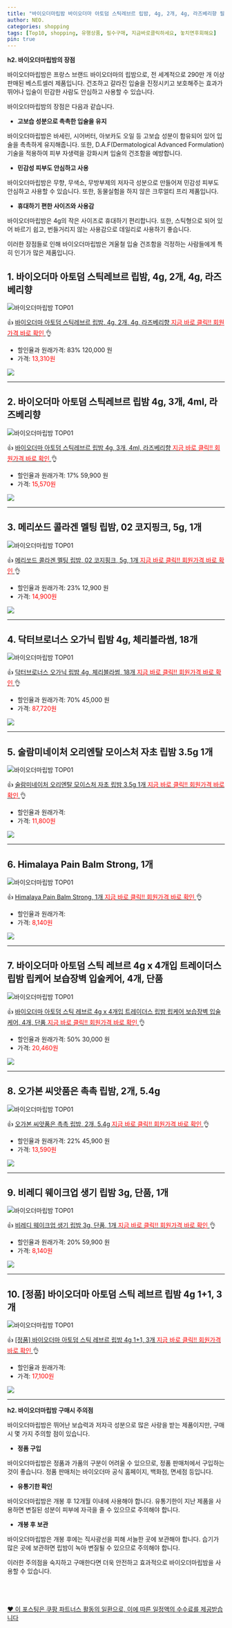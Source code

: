 ```yaml
---
title: "바이오더마립밤 바이오더마 아토덤 스틱레브르 립밤, 4g, 2개, 4g, 라즈베리향 필수 필요 추천 제품 비교 최저 가격 비교 장점 구매 후기 구매평"
author: NEO.
categories: shopping
tags: [Top10, shopping, 유행상품, 필수구매, 지금바로클릭하세요, 놓치면후회해요]
pin: true
---
```

**h2. 바이오더마립밤의 장점**

바이오더마립밤은 프랑스 브랜드 바이오더마의 립밤으로, 전 세계적으로 290만 개 이상 판매된 베스트셀러 제품입니다. 건조하고 갈라진 입술을 진정시키고 보호해주는 효과가 뛰어나 입술이 민감한 사람도 안심하고 사용할 수 있습니다.

바이오더마립밤의 장점은 다음과 같습니다.

* **고보습 성분으로 촉촉한 입술을 유지**

바이오더마립밤은 바세린, 시어버터, 아보카도 오일 등 고보습 성분이 함유되어 있어 입술을 촉촉하게 유지해줍니다. 또한, D.A.F(Dermatological Advanced Formulation) 기술을 적용하여 피부 자생력을 강화시켜 입술의 건조함을 예방합니다.

* **민감성 피부도 안심하고 사용**

바이오더마립밤은 무향, 무색소, 무방부제의 저자극 성분으로 만들어져 민감성 피부도 안심하고 사용할 수 있습니다. 또한, 동물실험을 하지 않은 크루얼티 프리 제품입니다.

* **휴대하기 편한 사이즈와 사용감**

바이오더마립밤은 4g의 작은 사이즈로 휴대하기 편리합니다. 또한, 스틱형으로 되어 있어 바르기 쉽고, 번들거리지 않는 사용감으로 데일리로 사용하기 좋습니다.

이러한 장점들로 인해 바이오더마립밤은 겨울철 입술 건조함을 걱정하는 사람들에게 특히 인기가 많은 제품입니다.

   

## 1. 바이오더마 아토덤 스틱레브르 립밤, 4g, 2개, 4g, 라즈베리향

![바이오더마립밤 TOP01](https://thumbnail9.coupangcdn.com/thumbnails/remote/490x490ex/image/vendor_inventory/847b/6d29234809531439d32aefe3a6516c59eaad1e9569ca35d766fe9f62a38b.jpg)


👍 [바이오더마 아토덤 스틱레브르 립밤, 4g, 2개, 4g, 라즈베리향 <font color=red> 지금 바로 클릭!! 회원가격 바로 확인 </font> ](https://link.coupang.com/re/AFFSDP?lptag=AF3617701&subid=GithubCoopas&pageKey=7558994714&traceid=V0-153&itemId=5002627&vendorItemId=87842627004) 👌 


- 할인율과 원래가격: 83%  120,000   원
- 가격: <span style='color:red'>13,310원</span>

[![](/discount_price.png)](https://link.coupang.com/re/AFFSDP?lptag=AF3617701&subid=GithubCoopas&pageKey=7558994714&traceid=V0-153&itemId=5002627&vendorItemId=87842627004)

---


   

## 2. 바이오더마 아토덤 스틱레브르 립밤 4g, 3개, 4ml, 라즈베리향

![바이오더마립밤 TOP01](https://thumbnail6.coupangcdn.com/thumbnails/remote/490x490ex/image/vendor_inventory/1d7d/d73c3eb867c9d664cde37b6db9397c157b448a88d3ac506d3c24360b4db6.jpg)


👍 [바이오더마 아토덤 스틱레브르 립밤 4g, 3개, 4ml, 라즈베리향 <font color=red> 지금 바로 클릭!! 회원가격 바로 확인 </font> ](https://link.coupang.com/re/AFFSDP?lptag=AF3617701&subid=GithubCoopas&pageKey=7558994714&traceid=V0-153&itemId=5002309&vendorItemId=86055101384) 👌 


- 할인율과 원래가격: 17%  59,900   원
- 가격: <span style='color:red'>15,570원</span>

[![](/discount_price.png)](https://link.coupang.com/re/AFFSDP?lptag=AF3617701&subid=GithubCoopas&pageKey=7558994714&traceid=V0-153&itemId=5002309&vendorItemId=86055101384)

---


   

## 3. 메리쏘드 콜라겐 멜팅 립밤, 02 코지핑크, 5g, 1개

![바이오더마립밤 TOP01](https://thumbnail9.coupangcdn.com/thumbnails/remote/490x490ex/image/rs_quotation_api/5ck08nz9/a69aa88ab5c840fc9aad267caeeaf11f.jpg)


👍 [메리쏘드 콜라겐 멜팅 립밤, 02 코지핑크, 5g, 1개 <font color=red> 지금 바로 클릭!! 회원가격 바로 확인 </font> ](https://link.coupang.com/re/AFFSDP?lptag=AF3617701&subid=GithubCoopas&pageKey=7658499498&traceid=V0-153&itemId=20396588587&vendorItemId=87514982909) 👌 


- 할인율과 원래가격: 23%  12,900   원
- 가격: <span style='color:red'>14,900원</span>

[![](/discount_price.png)](https://link.coupang.com/re/AFFSDP?lptag=AF3617701&subid=GithubCoopas&pageKey=7658499498&traceid=V0-153&itemId=20396588587&vendorItemId=87514982909)

---


   

## 4. 닥터브로너스 오가닉 립밤 4g, 체리블라썸, 18개

![바이오더마립밤 TOP01](https://thumbnail7.coupangcdn.com/thumbnails/remote/490x490ex/image/retail/images/2db59489-76ba-475a-aa5a-f145a83e632b8518633522670822171.png)


👍 [닥터브로너스 오가닉 립밤 4g, 체리블라썸, 18개 <font color=red> 지금 바로 클릭!! 회원가격 바로 확인 </font> ](https://link.coupang.com/re/AFFSDP?lptag=AF3617701&subid=GithubCoopas&pageKey=130666514&traceid=V0-153&itemId=19176893012&vendorItemId=86294874031) 👌 


- 할인율과 원래가격: 70%  45,000   원
- 가격: <span style='color:red'>87,720원</span>

[![](/discount_price.png)](https://link.coupang.com/re/AFFSDP?lptag=AF3617701&subid=GithubCoopas&pageKey=130666514&traceid=V0-153&itemId=19176893012&vendorItemId=86294874031)

---


   

## 5. 술람미네이처 오리엔탈 모이스처 자초 립밤 3.5g 1개

![바이오더마립밤 TOP01](https://thumbnail10.coupangcdn.com/thumbnails/remote/490x490ex/image/vendor_inventory/cdc9/fbc5af510d3f19b18fe460b748e1a7ad863c5b92b9c079005bbf8b73bd19.jpg)


👍 [술람미네이처 오리엔탈 모이스처 자초 립밤 3.5g 1개 <font color=red> 지금 바로 클릭!! 회원가격 바로 확인 </font> ](https://link.coupang.com/re/AFFSDP?lptag=AF3617701&subid=GithubCoopas&pageKey=7690154652&traceid=V0-153&itemId=20562892624&vendorItemId=80772823740) 👌 


- 할인율과 원래가격: 
- 가격: <span style='color:red'>11,800원</span>

[![](/discount_price.png)](https://link.coupang.com/re/AFFSDP?lptag=AF3617701&subid=GithubCoopas&pageKey=7690154652&traceid=V0-153&itemId=20562892624&vendorItemId=80772823740)

---


   

## 6. Himalaya Pain Balm Strong, 1개

![바이오더마립밤 TOP01](https://thumbnail8.coupangcdn.com/thumbnails/remote/490x490ex/image/vendor_inventory/29ef/26c3927daf21090fc810e766aeb868650af0ae6527470eaa8e7fe868666b.jpg)


👍 [Himalaya Pain Balm Strong, 1개 <font color=red> 지금 바로 클릭!! 회원가격 바로 확인 </font> ](https://link.coupang.com/re/AFFSDP?lptag=AF3617701&subid=GithubCoopas&pageKey=6260648138&traceid=V0-153&itemId=12745207609&vendorItemId=80011542797) 👌 


- 할인율과 원래가격: 
- 가격: <span style='color:red'>8,140원</span>

[![](/discount_price.png)](https://link.coupang.com/re/AFFSDP?lptag=AF3617701&subid=GithubCoopas&pageKey=6260648138&traceid=V0-153&itemId=12745207609&vendorItemId=80011542797)

---


   

## 7. 바이오더마 아토덤 스틱 레브르 4g x 4개입 트레이더스 립밤 립케어 보습장벽 입술케어, 4개, 단품

![바이오더마립밤 TOP01](https://thumbnail10.coupangcdn.com/thumbnails/remote/490x490ex/image/vendor_inventory/730c/5f43af4e39bacba85a001da1863a60206f92a4269d6f66507e5f4ee2db42.jpg)


👍 [바이오더마 아토덤 스틱 레브르 4g x 4개입 트레이더스 립밤 립케어 보습장벽 입술케어, 4개, 단품 <font color=red> 지금 바로 클릭!! 회원가격 바로 확인 </font> ](https://link.coupang.com/re/AFFSDP?lptag=AF3617701&subid=GithubCoopas&pageKey=7558994714&traceid=V0-153&itemId=20772706091&vendorItemId=85938192933) 👌 


- 할인율과 원래가격: 50%  30,000   원
- 가격: <span style='color:red'>20,460원</span>

[![](/discount_price.png)](https://link.coupang.com/re/AFFSDP?lptag=AF3617701&subid=GithubCoopas&pageKey=7558994714&traceid=V0-153&itemId=20772706091&vendorItemId=85938192933)

---


   

## 8. 오가본 씨앗품은 촉촉 립밤, 2개, 5.4g

![바이오더마립밤 TOP01](https://thumbnail7.coupangcdn.com/thumbnails/remote/490x490ex/image/vendor_inventory/6577/e9e0b93c9be0a63e2bdcb0b388c19cf1366aff7d9d5e5a4acdae17100e85.jpg)


👍 [오가본 씨앗품은 촉촉 립밤, 2개, 5.4g <font color=red> 지금 바로 클릭!! 회원가격 바로 확인 </font> ](https://link.coupang.com/re/AFFSDP?lptag=AF3617701&subid=GithubCoopas&pageKey=6453961881&traceid=V0-153&itemId=14021217183&vendorItemId=81269723323) 👌 


- 할인율과 원래가격: 22%  45,900   원
- 가격: <span style='color:red'>13,590원</span>

[![](/discount_price.png)](https://link.coupang.com/re/AFFSDP?lptag=AF3617701&subid=GithubCoopas&pageKey=6453961881&traceid=V0-153&itemId=14021217183&vendorItemId=81269723323)

---


   

## 9. 비레디 웨이크업 생기 립밤 3g, 단품, 1개

![바이오더마립밤 TOP01](https://thumbnail8.coupangcdn.com/thumbnails/remote/490x490ex/image/retail/images/2023/06/27/10/7/4ccf3849-c7e1-4aeb-83a1-c5d4a74edb52.jpg)


👍 [비레디 웨이크업 생기 립밤 3g, 단품, 1개 <font color=red> 지금 바로 클릭!! 회원가격 바로 확인 </font> ](https://link.coupang.com/re/AFFSDP?lptag=AF3617701&subid=GithubCoopas&pageKey=7201363235&traceid=V0-153&itemId=18203875038&vendorItemId=86396186605) 👌 


- 할인율과 원래가격: 20%  59,900   원
- 가격: <span style='color:red'>8,140원</span>

[![](/discount_price.png)](https://link.coupang.com/re/AFFSDP?lptag=AF3617701&subid=GithubCoopas&pageKey=7201363235&traceid=V0-153&itemId=18203875038&vendorItemId=86396186605)

---


   

## 10. [정품] 바이오더마 아토덤 스틱 레브르 립밤 4g 1+1, 3개

![바이오더마립밤 TOP01](https://thumbnail10.coupangcdn.com/thumbnails/remote/490x490ex/image/vendor_inventory/3ae3/36d87f41245b902ff3473a6451c85e8bbe2f7e61c9eaa12ffe6dd9c934e4.jpg)


👍 [[정품] 바이오더마 아토덤 스틱 레브르 립밤 4g 1+1, 3개 <font color=red> 지금 바로 클릭!! 회원가격 바로 확인 </font> ](https://link.coupang.com/re/AFFSDP?lptag=AF3617701&subid=GithubCoopas&pageKey=7690439809&traceid=V0-153&itemId=20564303684&vendorItemId=87968246958) 👌 


- 할인율과 원래가격: 
- 가격: <span style='color:red'>17,100원</span>

[![](/discount_price.png)](https://link.coupang.com/re/AFFSDP?lptag=AF3617701&subid=GithubCoopas&pageKey=7690439809&traceid=V0-153&itemId=20564303684&vendorItemId=87968246958)

---
**h2. 바이오더마립밤 구매시 주의점**

바이오더마립밤은 뛰어난 보습력과 저자극 성분으로 많은 사랑을 받는 제품이지만, 구매 시 몇 가지 주의할 점이 있습니다.

* **정품 구입**

바이오더마립밤은 정품과 가품의 구분이 어려울 수 있으므로, 정품 판매처에서 구입하는 것이 좋습니다. 정품 판매처는 바이오더마 공식 홈페이지, 백화점, 면세점 등입니다.

* **유통기한 확인**

바이오더마립밤은 개봉 후 12개월 이내에 사용해야 합니다. 유통기한이 지난 제품을 사용하면 변질된 성분이 피부에 자극을 줄 수 있으므로 주의해야 합니다.

* **개봉 후 보관**

바이오더마립밤은 개봉 후에는 직사광선을 피해 서늘한 곳에 보관해야 합니다. 습기가 많은 곳에 보관하면 립밤이 녹아 변질될 수 있으므로 주의해야 합니다.

이러한 주의점을 숙지하고 구매한다면 더욱 안전하고 효과적으로 바이오더마립밤을 사용할 수 있습니다.<br><br><br><br><br> [ ❤  이 포스팅은 쿠팡 파트너스 활동의 일환으로, 이에 따른 일정액의 수수료를 제공받습니다](https://link.coupang.com/a/bcEFyh)